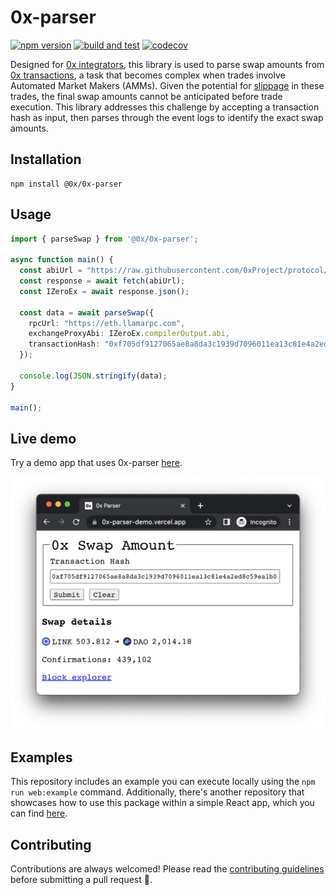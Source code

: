 # 0x-parser

[![npm version](https://img.shields.io/npm/v/@0x/0x-parser.svg?style=flat-square)](https://www.npmjs.com/package/@0x/0x-parser)
[![build and test](https://github.com/0xproject/0x-parser/actions/workflows/test.yml/badge.svg)](https://github.com/0xproject/0x-parser/actions/workflows/test.yml)
[![codecov](https://codecov.io/gh/0xproject/0x-parser/branch/main/graph/badge.svg?token=OnNsoc2OrF)](https://codecov.io/gh/0xproject/0x-parser)

Designed for [0x integrators](https://0x.org/docs/introduction/introduction-to-0x), this library is used to parse swap amounts from [0x transactions](https://etherscan.io/address/0xdef1c0ded9bec7f1a1670819833240f027b25eff), a task that becomes complex when trades involve Automated Market Makers (AMMs). Given the potential for [slippage](https://0x.org/post/what-is-slippage) in these trades, the final swap amounts cannot be anticipated before trade execution. This library addresses this challenge by accepting a transaction hash as input, then parses through the event logs to identify the exact swap amounts.

## Installation

```
npm install @0x/0x-parser
```

## Usage

```typescript
import { parseSwap } from '@0x/0x-parser';

async function main() {
  const abiUrl = "https://raw.githubusercontent.com/0xProject/protocol/development/packages/contract-artifacts/artifacts/IZeroEx.json";
  const response = await fetch(abiUrl);
  const IZeroEx = await response.json();

  const data = await parseSwap({
    rpcUrl: "https://eth.llamarpc.com",
    exchangeProxyAbi: IZeroEx.compilerOutput.abi,
    transactionHash: "0xf705df9127065ae8a8da3c1939d7096011ea13c81e4a2ed8c59ea1b039f7565d",
  });

  console.log(JSON.stringify(data);
}

main();
```

## Live demo

Try a demo app that uses 0x-parser [here](https://0x-parser-demo.vercel.app/).

<img src="https://raw.githubusercontent.com/hzhu/yo/main/react-demo.png" alt="0x parser React demo app" width="650"/>

## Examples

This repository includes an example you can execute locally using the `npm run web:example` command. Additionally, there's another repository that showcases how to use this package within a simple React app, which you can find [here](https://github.com/hzhu/0x-parser-demo).

## Contributing

Contributions are always welcomed! Please read the [contributing guidelines](./.github/.CONTRIBUTING.md) before submitting a pull request 📖.
